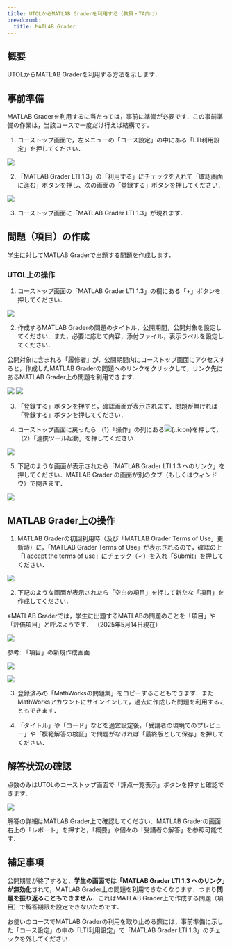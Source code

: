 ```yaml
---
title: UTOLからMATLAB Graderを利用する（教員・TA向け）
breadcrumb:
  title: MATLAB Grader
---
```


## 概要

UTOLからMATLAB Graderを利用する方法を示します．

## 事前準備

MATLAB Graderを利用するに当たっては，事前に準備が必要です．この事前準備の作業は，当該コースで一度だけ行えば結構です．

1. コーストップ画面で，左メニューの「コース設定」の中にある「LTI利用設定」を押してください．

![](preparation_1.png)

2. 「MATLAB Grader LTI 1.3」の「利用する」にチェックを入れて「確認画面に進む」ボタンを押し、次の画面の「登録する」ボタンを押してください．

![](preparation_2.png)

3. コーストップ画面に「MATLAB Grader LTI 1.3」が現れます．

## 問題（項目）の作成

学生に対してMATLAB Graderで出題する問題を作成します．

### UTOL上の操作

1. コーストップ画面の「MATLAB Grader LTI 1.3」の欄にある「+」ボタンを押してください．

![](create_1.png)

2. 作成するMATLAB Graderの問題のタイトル，公開期間，公開対象を設定してください．また，必要に応じて内容，添付ファイル，表示ラベルを設定してください．

公開対象に含まれる「履修者」が，公開期間内にコーストップ画面にアクセスすると，作成したMATLAB Graderの問題へのリンクをクリックして，リンク先にあるMATLAB Grader上の問題を利用できます．

![](create_2.png)
![](create_3.png)

3. 「登録する」ボタンを押すと，確認画面が表示されます．問題が無ければ「登録する」ボタンを押してください．

4. コーストップ画面に戻ったら （1）「操作」の列にある![](../../_icons/control_btn_icon.png){:.icon}を押して，（2）「連携ツール起動」を押してください．

![](create_4.png)

5. 下記のような画面が表示されたら「MATLAB Grader LTI 1.3 へのリンク」を押してください．MATLAB Grader の画面が別のタブ（もしくはウィンドウ）で開きます．

![](create_5.png)

## MATLAB Grader上の操作

1. MATLAB Graderの初回利用時（及び「MATLAB Grader Terms of Use」更新時）に，「MATLAB Grader Terms of Use」が表示されるので，確認の上「I accept the terms of use」にチェック（✓）を入れ「Submit」を押してください．

![](grader_1.png)

2. 下記のような画面が表示されたら「空白の項目」を押して新たな「項目」を作成してください．

※MATLAB Graderでは，学生に出題するMATLABの問題のことを「項目」や「評価項目」と呼ぶようです． （2025年5月14日現在）

![](grader_2.png)

参考: 「項目」の新規作成画面

![](grader_3.png)

![](grader_4.png)

3. 登録済みの「MathWorksの問題集」をコピーすることもできます．またMathWorksアカウントにサインインして，過去に作成した問題を利用することもできます．

4. 「タイトル」や「コード」などを適宜設定後，「受講者の環境でのプレビュー」や「模範解答の検証」で問題がなければ「最終版として保存」を押してください．

## 解答状況の確認

点数のみはUTOLのコーストップ画面で「評点一覧表示」ボタンを押すと確認できます．

![](confirm_1.png)

解答の詳細はMATLAB Grader上で確認してください．MATLAB Graderの画面右上の「レポート」を押すと，「概要」や個々の「受講者の解答」を参照可能です．

## 補足事項

公開期間が終了すると，**学生の画面では「MATLAB Grader LTI 1.3 へのリンク」が無効化**されて，MATLAB Grader上の問題を利用できなくなります．つまり**問題を振り返ることもできません**．これはMATLAB Grader上で作成する問題（項目）で解答期限を設定できないためです．

お使いのコースでMATLAB Graderの利用を取り止める際には，事前準備に示した「コース設定」の中の「LTI利用設定」で「MATLAB Grader LTI 1.3」のチェックを外してください．
